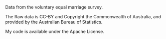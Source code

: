 Data from the voluntary equal marriage survey.

The Raw data is CC-BY and Copyright the Commonwealth of Australia,
and provided by the Australian Bureau of Statistics.

My code is available under the Apache License.

